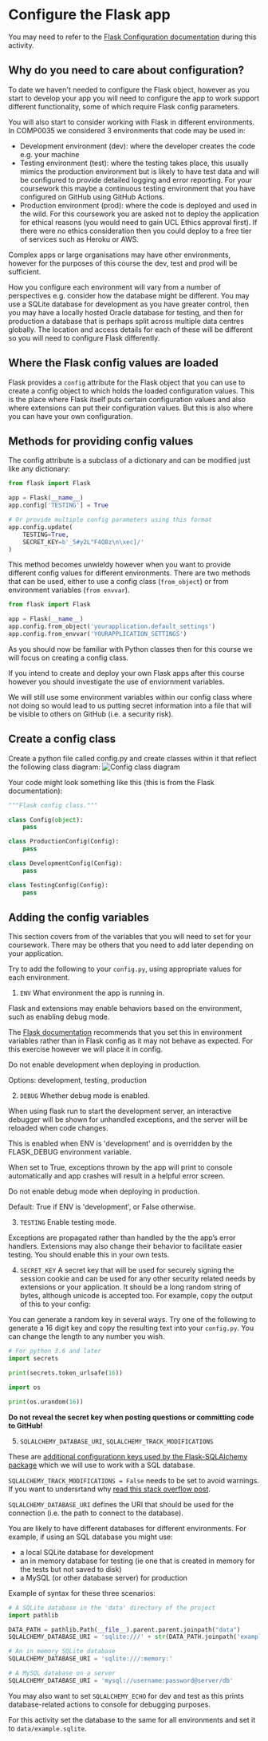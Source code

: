 # Configure the Flask app
You may need to refer to the [Flask Configuration documentation](https://flask.palletsprojects.com/en/1.1.x/config/) during this activity.

## Why do you need to care about configuration?
To date we haven't needed to configure the Flask object, however as you start to develop your app you will need to configure the app to work support different functionality, some of which require Flask config parameters.

You will also start to consider working with Flask in different environments. In COMP0035 we considered 3 environments that code may be used in:

- Development environment (dev): where the developer creates the code e.g. your machine
- Testing environment (test): where the testing takes place, this usually mimics the production environment but is likely to have test data and will be configured to provide detailed logging and error reporting. For your coursework this maybe a continuous testing environment that you have configured on GitHub using GitHub Actions.
- Production environment (prod): where the code is deployed and used in the wild. For this coursework you are asked not to deploy the application for ethical reasons (you would need to gain UCL Ethics approval first). If there were no ethics consideration then you could deploy to a free tier of services such as Heroku or AWS.

Complex apps or large organisations may have other environments, however for the purposes of this course the dev, test and prod will be sufficient.

How you configure each environment will vary from a number of perspectives e.g. consider how the database might be different. You may use a SQLite database for development as you have greater control, then you may have a locally hosted Oracle database for testing, and then for production a database that is perhaps split across multiple data centres globally. The location and access details for each of these will be different so you will need to configure Flask differently.

## Where the Flask config values are loaded
Flask provides a `config` attribute for the Flask object that you can use to create a config object to  which holds the loaded configuration values. 
This is the place where Flask itself puts certain configuration values and also where extensions can put their configuration values. 
But this is also where you can have your own configuration.

## Methods for providing config values
The config attribute is a subclass of a dictionary and can be modified just like any dictionary:
```python
from flask import Flask

app = Flask(__name__)
app.config['TESTING'] = True

# Or provide multiple config parameters using this format
app.config.update(
    TESTING=True,
    SECRET_KEY=b'_5#y2L"F4Q8z\n\xec]/'
)
```
This method becomes unwieldy however when you want to provide different config values for different environments. 
There are two methods that can be used, either to use a config class (`from_object`) or from environment variables (`from envvar`).
```python
from flask import Flask

app = Flask(__name__)
app.config.from_object('yourapplication.default_settings')
app.config.from_envvar('YOURAPPLICATION_SETTINGS')
```
As you should now be familiar with Python classes then for this course we will focus on creating a config class.

If you intend to create and deploy your own Flask apps after this course however you should investigate the use of enviornment variables. 

We will still use some environment variables within our config class where not doing so would lead to us putting secret information into a file that will be visible to others on GitHub (i.e. a security risk).

## Create a config class
Create a python file called config.py and create classes within it that reflect the following class diagram:
![Config class diagram](config_class_diag.png)

Your code might look something like this (this is from the Flask documentation):

```python
"""Flask config class."""

class Config(object):
    pass

class ProductionConfig(Config):
    pass

class DevelopmentConfig(Config):
    pass

class TestingConfig(Config):
    pass

```

## Adding the config variables

This section covers from of the variables that you will need to set for your coursework. There may be others that you need to add later depending on your application.

Try to add the following to your `config.py`, using appropriate values for each environment.

1. `ENV` What environment the app is running in. 

Flask and extensions may enable behaviors based on the environment, such as enabling debug mode. 

The [Flask documentation](https://flask.palletsprojects.com/en/1.1.x/config/#environment-and-debug-features) recommends that you set this in environment variables rather than in Flask config as it may not behave as expected. For this exercise however we will place it in config.

Do not enable development when deploying in production.

Options: development, testing, production

2. `DEBUG` Whether debug mode is enabled. 

When using flask run to start the development server, an interactive debugger will be shown for unhandled exceptions, and the server will be reloaded when code changes. 

This is enabled when ENV is 'development' and is overridden by the FLASK_DEBUG environment variable.

When set to True, exceptions thrown by the app will print to console automatically and app crashes will result in a helpful error screen.

Do not enable debug mode when deploying in production.

Default: True if ENV is 'development', or False otherwise.

3. `TESTING` Enable testing mode. 

Exceptions are propagated rather than handled by the the app’s error handlers. Extensions may also change their behavior to facilitate easier testing. You should enable this in your own tests.

4. `SECRET_KEY`
A secret key that will be used for securely signing the session cookie and can be used for any other security related needs by extensions or your application. It should be a long random string of bytes, although unicode is accepted too. For example, copy the output of this to your config:

You can generate a random key in several ways. Try one of the following to generate a 16 digit key and copy the resulting text into your `config.py`. You can change the length to any number you wish.

```python
# For python 3.6 and later
import secrets

print(secrets.token_urlsafe(16))
```

```python
import os

print(os.urandom(16))
```

**Do not reveal the secret key when posting questions or committing code to GitHub!**

5. `SQLALCHEMY_DATABASE_URI`,  `SQLALCHEMY_TRACK_MODIFICATIONS` 

These are [additional configurationn keys used by the Flask-SQLAlchemy package](https://flask-sqlalchemy.palletsprojects.com/en/2.x/config/#configuration-keys) which we will use to work with a SQL database.

`SQLALCHEMY_TRACK_MODIFICATIONS = False` needs to be set to avoid warnings. If you want to undersrtand why [read this stack overflow post](https://stackoverflow.com/questions/33738467/how-do-i-know-if-i-can-disable-sqlalchemy-track-modifications/33790196#33790196).

`SQLALCHEMY_DATABASE_URI` defines the URI that should be used for the connection (i.e. the path to connect to the database). 

You are likely to have different databases for different environments. For example, if using an SQL database you might use: 

- a local SQLite database for development
- an in memory database for testing (ie one that is created in memory for the tests but not saved to disk)
- a MySQL (or other database server) for production

Example of syntax for these three scenarios:

```python
# A SQLite database in the 'data' directory of the project
import pathlib

DATA_PATH = pathlib.Path(__file__).parent.parent.joinpath("data")
SQLALCHEMY_DATABASE_URI = 'sqlite:///' + str(DATA_PATH.joinpath('example.sqlite'))

# An in memory SQLite database
SQLALCHEMY_DATABASE_URI = 'sqlite:///:memory:'

# A MySQL database on a server
SQLALCHEMY_DATABASE_URI = 'mysql://username:password@server/db'
```

You may also want to set `SQLALCHEMY_ECHO` for dev and test as this prints database-related actions to console for debugging purposes.

For this activity set the database to the same for all environments and set it to `data/example.sqlite`.